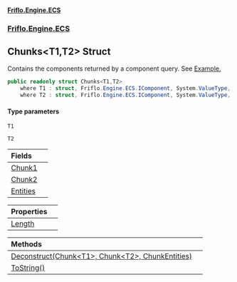 #### [Friflo.Engine.ECS](index.md 'index')
### [Friflo.Engine.ECS](Friflo.Engine.ECS.md 'Friflo.Engine.ECS')

## Chunks<T1,T2> Struct

Contains the components returned by a component query.
See <a href="https://github.com/friflo/Friflo.Json.Fliox/blob/main/Engine/README.md#enumerate-query-chunks">Example.</a>

```csharp
public readonly struct Chunks<T1,T2>
    where T1 : struct, Friflo.Engine.ECS.IComponent, System.ValueType, System.ValueType
    where T2 : struct, Friflo.Engine.ECS.IComponent, System.ValueType, System.ValueType
```
#### Type parameters

<a name='Friflo.Engine.ECS.Chunks_T1,T2_.T1'></a>

`T1`

<a name='Friflo.Engine.ECS.Chunks_T1,T2_.T2'></a>

`T2`

| Fields | |
| :--- | :--- |
| [Chunk1](Chunks_T1,T2_.Chunk1.md 'Friflo.Engine.ECS.Chunks<T1,T2>.Chunk1') | |
| [Chunk2](Chunks_T1,T2_.Chunk2.md 'Friflo.Engine.ECS.Chunks<T1,T2>.Chunk2') | |
| [Entities](Chunks_T1,T2_.Entities.md 'Friflo.Engine.ECS.Chunks<T1,T2>.Entities') | |

| Properties | |
| :--- | :--- |
| [Length](Chunks_T1,T2_.Length.md 'Friflo.Engine.ECS.Chunks<T1,T2>.Length') | |

| Methods | |
| :--- | :--- |
| [Deconstruct(Chunk&lt;T1&gt;, Chunk&lt;T2&gt;, ChunkEntities)](Chunks_T1,T2_.Deconstruct(Chunk_T1_,Chunk_T2_,ChunkEntities).md 'Friflo.Engine.ECS.Chunks<T1,T2>.Deconstruct(Friflo.Engine.ECS.Chunk<T1>, Friflo.Engine.ECS.Chunk<T2>, Friflo.Engine.ECS.ChunkEntities)') | |
| [ToString()](Chunks_T1,T2_.ToString().md 'Friflo.Engine.ECS.Chunks<T1,T2>.ToString()') | |
